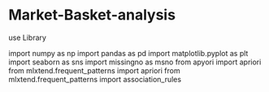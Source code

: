 # Market-Basket-analysis

use Library

import numpy as np
import pandas as pd
import matplotlib.pyplot as plt
import seaborn as sns
import missingno as msno
from apyori import apriori
from mlxtend.frequent_patterns import apriori
from mlxtend.frequent_patterns import association_rules
